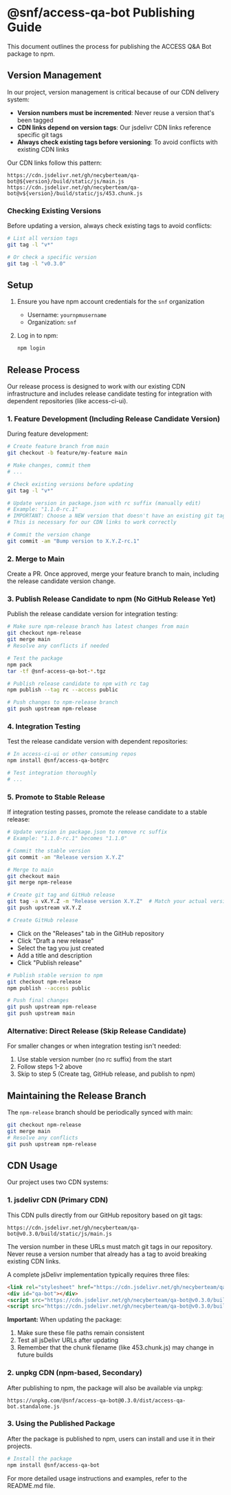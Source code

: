 # @snf/access-qa-bot Publishing Guide

This document outlines the process for publishing the ACCESS Q&A Bot package to npm.

## Version Management

In our project, version management is critical because of our CDN delivery system:

- **Version numbers must be incremented**: Never reuse a version that's been tagged
- **CDN links depend on version tags**: Our jsdelivr CDN links reference specific git tags
- **Always check existing tags before versioning**: To avoid conflicts with existing CDN links

Our CDN links follow this pattern:
```
https://cdn.jsdelivr.net/gh/necyberteam/qa-bot@${version}/build/static/js/main.js
https://cdn.jsdelivr.net/gh/necyberteam/qa-bot@v${version}/build/static/js/453.chunk.js
```

### Checking Existing Versions

Before updating a version, always check existing tags to avoid conflicts:

```bash
# List all version tags
git tag -l "v*"

# Or check a specific version
git tag -l "v0.3.0"
```

## Setup

1. Ensure you have npm account credentials for the `snf` organization
   - Username: `yournpmusername`
   - Organization: `snf`

2. Log in to npm:
   ```bash
   npm login
   ```

## Release Process

Our release process is designed to work with our existing CDN infrastructure and includes release candidate testing for integration with dependent repositories (like access-ci-ui).

### 1. Feature Development (Including Release Candidate Version)

During feature development:

```bash
# Create feature branch from main
git checkout -b feature/my-feature main

# Make changes, commit them
# ...

# Check existing versions before updating
git tag -l "v*"

# Update version in package.json with rc suffix (manually edit)
# Example: "1.1.0-rc.1"
# IMPORTANT: Choose a NEW version that doesn't have an existing git tag
# This is necessary for our CDN links to work correctly

# Commit the version change
git commit -am "Bump version to X.Y.Z-rc.1"
```

### 2. Merge to Main

Create a PR. Once approved, merge your feature branch to main, including the release candidate version change.

### 3. Publish Release Candidate to npm (No GitHub Release Yet)

Publish the release candidate version for integration testing:

```bash
# Make sure npm-release branch has latest changes from main
git checkout npm-release
git merge main
# Resolve any conflicts if needed

# Test the package
npm pack
tar -tf @snf-access-qa-bot-*.tgz

# Publish release candidate to npm with rc tag
npm publish --tag rc --access public

# Push changes to npm-release branch
git push upstream npm-release
```

### 4. Integration Testing

Test the release candidate version with dependent repositories:

```bash
# In access-ci-ui or other consuming repos
npm install @snf/access-qa-bot@rc

# Test integration thoroughly
# ...
```

### 5. Promote to Stable Release

If integration testing passes, promote the release candidate to a stable release:

```bash
# Update version in package.json to remove rc suffix
# Example: "1.1.0-rc.1" becomes "1.1.0"

# Commit the stable version
git commit -am "Release version X.Y.Z"

# Merge to main
git checkout main
git merge npm-release

# Create git tag and GitHub release
git tag -a vX.Y.Z -m "Release version X.Y.Z"  # Match your actual version
git push upstream vX.Y.Z

# Create GitHub release
```
- Click on the "Releases" tab in the GitHub repository
- Click "Draft a new release"
- Select the tag you just created
- Add a title and description
- Click "Publish release"

```bash
# Publish stable version to npm
git checkout npm-release
npm publish --access public

# Push final changes
git push upstream npm-release
git push upstream main
```

### Alternative: Direct Release (Skip Release Candidate)

For smaller changes or when integration testing isn't needed:

1. Use stable version number (no rc suffix) from the start
2. Follow steps 1-2 above
3. Skip to step 5 (Create tag, GitHub release, and publish to npm)

## Maintaining the Release Branch

The `npm-release` branch should be periodically synced with main:

```bash
git checkout npm-release
git merge main
# Resolve any conflicts
git push upstream npm-release
```

## CDN Usage

Our project uses two CDN systems:

### 1. jsdelivr CDN (Primary CDN)

This CDN pulls directly from our GitHub repository based on git tags:

```
https://cdn.jsdelivr.net/gh/necyberteam/qa-bot@v0.3.0/build/static/js/main.js
```

The version number in these URLs must match git tags in our repository. Never reuse a version number that already has a tag to avoid breaking existing CDN links.

A complete jsDelivr implementation typically requires three files:
```html
<link rel="stylesheet" href="https://cdn.jsdelivr.net/gh/necyberteam/qa-bot@v0.3.0/build/static/css/main.css">
<div id="qa-bot"></div>
<script src="https://cdn.jsdelivr.net/gh/necyberteam/qa-bot@v0.3.0/build/static/js/main.js"></script>
<script src="https://cdn.jsdelivr.net/gh/necyberteam/qa-bot@v0.3.0/build/static/js/453.chunk.js"></script>
```

**Important:** When updating the package:
1. Make sure these file paths remain consistent
2. Test all jsDelivr URLs after updating
3. Remember that the chunk filename (like 453.chunk.js) may change in future builds

### 2. unpkg CDN (npm-based, Secondary)

After publishing to npm, the package will also be available via unpkg:

```
https://unpkg.com/@snf/access-qa-bot@0.3.0/dist/access-qa-bot.standalone.js
```

### 3. Using the Published Package

After the package is published to npm, users can install and use it in their projects.

```bash
# Install the package
npm install @snf/access-qa-bot
```

For more detailed usage instructions and examples, refer to the README.md file.